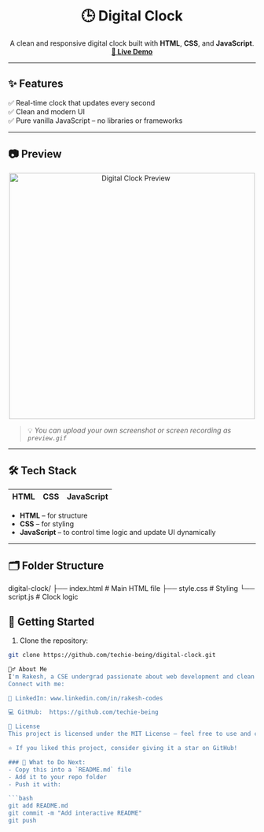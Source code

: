 <h1 align="center">🕒 Digital Clock</h1>

<p align="center">
  A clean and responsive digital clock built with <strong>HTML</strong>, <strong>CSS</strong>, and <strong>JavaScript</strong>.
  <br />
  <a href="https://techie-being.github.io/digital-clock/" target="_blank"><strong>🔗 Live Demo</strong></a>
</p>

---

## ✨ Features

✅ Real-time clock that updates every second  
✅ Clean and modern UI    
✅ Pure vanilla JavaScript – no libraries or frameworks

---

## 📷 Preview

<p align="center">
  <img src="https://github.com/techie-being/digital-clock/raw/main/preview.gif" alt="Digital Clock Preview" width="500"/>
</p>

> 💡 *You can upload your own screenshot or screen recording as `preview.gif`*

---

## 🛠 Tech Stack

| HTML | CSS | JavaScript |
|------|-----|------------|

- **HTML** – for structure  
- **CSS** – for styling  
- **JavaScript** – to control time logic and update UI dynamically

---

## 🗂 Folder Structure

digital-clock/
├── index.html # Main HTML file
├── style.css # Styling
└── script.js # Clock logic

## 🚀 Getting Started

1. Clone the repository:
```bash
git clone https://github.com/techie-being/digital-clock.git

🙋‍♂️ About Me
I'm Rakesh, a CSE undergrad passionate about web development and clean UI design.
Connect with me:

💼 LinkedIn: www.linkedin.com/in/rakesh-codes

💻 GitHub:  https://github.com/techie-being

📃 License
This project is licensed under the MIT License – feel free to use and customize it!

⭐️ If you liked this project, consider giving it a star on GitHub!

### 📌 What to Do Next:
- Copy this into a `README.md` file
- Add it to your repo folder
- Push it with:

```bash
git add README.md
git commit -m "Add interactive README"
git push
